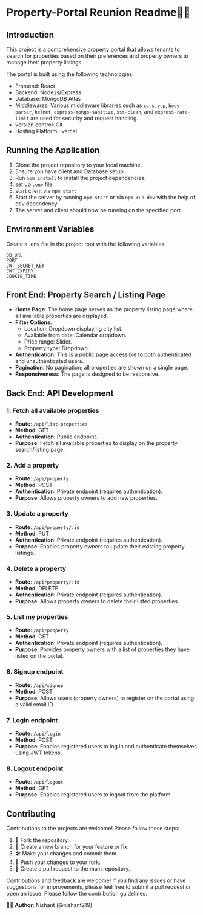 # Property-Portal Reunion Readme👨‍💻 

## Introduction

This project is a comprehensive property portal that allows tenants to search for properties based on their preferences and property owners to manage their property listings. 

The portal is built using the following technologies:
- Frontend: React
- Backend: Node.js/Express
- Database: MongoDB Atlas
- Middlewares: Various middleware libraries such as `cors`, `yup`, `body-parser`, `helmet`, `express-mongo-sanitize`, `xss-clean`, and `express-rate-limit` are used for security and request handling.
- version control: Git
- Hosting Platform : vercel


## Running the Application
1. Clone the project repository to your local machine.
2. Ensure you have client and Database setup.
3. Run `npm install` to install the project dependencies.
4. set up `.env` file.
5. start client via `npm start`
6. Start the server by running `npm start` or via `npm run dev` with the help of dev dependency.
7. The server and client should now be running on the specified port.

## Environment Variables
Create a .env file in the project root with the following variables:
```
DB_URL
PORT
JWT_SECRET_KEY
JWT_EXPIRY
COOKIE_TIME
```


## Front End: Property Search / Listing Page

- **Home Page**: The home page serves as the property listing page where all available properties are displayed.
- **Filter Options**:
  - Location: Dropdown displaying city list.
  - Available from date: Calendar dropdown.
  - Price range: Slider.
  - Property type: Dropdown.
- **Authentication**: This is a public page accessible to both authenticated and unauthenticated users.
- **Pagination**: No pagination; all properties are shown on a single page.
- **Responsiveness**: The page is designed to be responsive.

## Back End: API Development

### 1. Fetch all available properties

- **Route**: `/api/list-properties`
- **Method**: GET
- **Authentication**: Public endpoint.
- **Purpose**: Fetch all available properties to display on the property search/listing page.

### 2. Add a property

- **Route**: `/api/property`
- **Method**: POST
- **Authentication**: Private endpoint (requires authentication).
- **Purpose**: Allows property owners to add new properties.

### 3. Update a property

- **Route**: `/api/property/:id`
- **Method**: PUT
- **Authentication**: Private endpoint (requires authentication).
- **Purpose**: Enables property owners to update their existing property listings.

### 4. Delete a property

- **Route**: `/api/property/:id`
- **Method**: DELETE
- **Authentication**: Private endpoint (requires authentication).
- **Purpose**: Allows property owners to delete their listed properties.

### 5. List my properties

- **Route**: `/api/property`
- **Method**: GET
- **Authentication**: Private endpoint (requires authentication).
- **Purpose**: Provides property owners with a list of properties they have listed on the portal.

### 6. Signup endpoint

- **Route**: `/api/signup`
- **Method**: POST
- **Purpose**: Allows users (property owners) to register on the portal using a valid email ID.

### 7. Login endpoint

- **Route**: `/api/login`
- **Method**: POST
- **Purpose**: Enables registered users to log in and authenticate themselves using JWT tokens.

### 8. Logout endpoint

- **Route**: `/api/logout`
- **Method**: GET
- **Purpose**: Enables registered users to logout from the platform



## Contributing
Contributions to the projects are welcome! Please follow these steps:
1. 🍴 Fork the repository.
2. 🌿 Create a new branch for your feature or fix.
3. 🛠️ Make your changes and commit them.
4. 🚀 Push your changes to your fork.
5. 🔄 Create a pull request to the main repository.

Contributions and feedback are welcome! If you find any issues or have suggestions for improvements, please feel free to submit a pull request or open an issue. Please follow the contribution guidelines.

👨‍💻 **Author**: Nishant (@nishant219)

